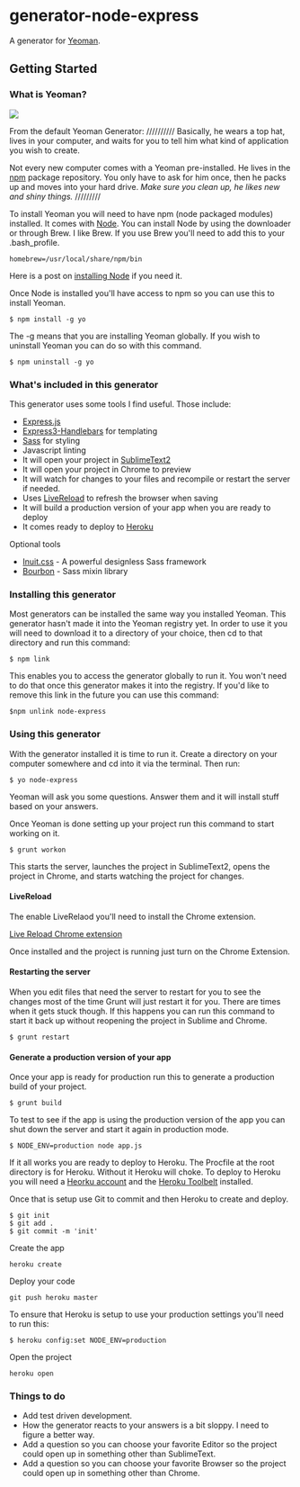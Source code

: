 # generator-node-express

A generator for [Yeoman](http://yeoman.io).


## Getting Started

### What is Yeoman?

![](http://i.imgur.com/JHaAlBJ.png)

From the default Yeoman Generator:
//////////
Basically, he wears a top hat, lives in your computer, and waits for you to tell him what kind of application you wish to create.

Not every new computer comes with a Yeoman pre-installed. He lives in the [npm](https://npmjs.org) package repository. You only have to ask for him once, then he packs up and moves into your hard drive. *Make sure you clean up, he likes new and shiny things.*
/////////

To install Yeoman you will need to have npm (node packaged modules) installed. It comes with <a href="http://nodejs.org/" target="_blank">Node</a>. You can install Node by using the downloader or through Brew. I like Brew. If you use Brew you'll need to add this to your .bash_profile. 

```
homebrew=/usr/local/share/npm/bin
```

Here is a post on <a href="http://www.lukelarsen.com/post/02-installing-node" target="_blank">installing Node</a> if you need it.

Once Node is installed you'll have access to npm so you can use this to install Yeoman.


```
$ npm install -g yo
```

The -g means that you are installing Yeoman globally. If you wish to uninstall Yeoman you can do so with this command.

```
$ npm uninstall -g yo
```

### What's included in this generator

This generator uses some tools I find useful. Those include:

<ul>
    <li><a href="http://expressjs.com/" target="_blank">Express.js</a></li>
    <li><a href="https://github.com/ericf/express3-handlebars" target="_blank">Express3-Handlebars</a> for templating</li>
    <li><a href="http://sass-lang.com/" target="_blank">Sass</a> for styling</li>
    <li>Javascript linting</li>
    <li>It will open your project in <a href="http://www.sublimetext.com/2" target="_blank">SublimeText2</a></li>
    <li>It will open your project in Chrome to preview</li>
    <li>It will watch for changes to your files and recompile or restart the server if needed.</li>
    <li>Uses <a href="https://chrome.google.com/webstore/detail/livereload/jnihajbhpnppcggbcgedagnkighmdlei?hl=en" target="_blank">LiveReload</a> to refresh the browser when saving</li>
    <li>It will build a production version of your app when you are ready to deploy</li>
    <li>It comes ready to deploy to <a href="http://heroku.com" target="_blank">Heroku</a></li>
</ul>

Optional tools
<ul>
    <li><a href="http://inuitcss.com/" target="_blank">Inuit.css</a> - A powerful designless Sass framework</li>
    <li><a href="http://bourbon.io/" target="_blank">Bourbon</a> - Sass mixin library</li>
</ul>

### Installing this generator

Most generators can be installed the same way you installed Yeoman. This generator hasn't made it into the Yeoman registry yet. In order to use it you will need to download it to a directory of your choice, then cd to that directory and run this command:

```
$ npm link
```

This enables you to access the generator globally to run it. You won't need to do that once this generator makes it into the registry. If you'd like to remove this link in the future you can use this command:

```
$npm unlink node-express
```


### Using this generator

With the generator installed it is time to run it. Create a directory on your computer somewhere and cd into it via the terminal. Then run:

```
$ yo node-express
```

Yeoman will ask you some questions. Answer them and it will install stuff based on your answers.

Once Yeoman is done setting up your project run this command to start working on it.

```
$ grunt workon
```

This starts the server, launches the project in SublimeText2, opens the project in Chrome, and starts watching the project for changes.

<h4>LiveReload</h4>

The enable LiveRelaod you'll need to install the Chrome extension.

<a href="https://chrome.google.com/webstore/detail/livereload/jnihajbhpnppcggbcgedagnkighmdlei" target="_blank">Live Reload Chrome extension</a>

Once installed and the project is running just turn on the Chrome Extension.


<h4>Restarting the server</h4>

When you edit files that need the server to restart for you to see the changes most of the time Grunt will just restart it for you. There are times when it gets stuck though. If this happens you can run this command to start it back up without reopening the project in Sublime and Chrome.

```
$ grunt restart
```

<h4>Generate a production version of your app</h4>

Once your app is ready for production run this to generate a production build of your project.

```
$ grunt build
```

To test to see if the app is using the production version of the app you can shut down the server and start it again in production mode.

```
$ NODE_ENV=production node app.js
```

If it all works you are ready to deploy to Heroku. The Procfile at the root directory is for Heroku. Without it Heroku will choke. To deploy to Heroku you will need a <a href="http://heroku.com" target="_blank">Heorku account</a> and the <a href="https://toolbelt.heroku.com/" target="_blank">Heroku Toolbelt</a> installed.

Once that is setup use Git to commit and then Heroku to create and deploy.

```
$ git init
$ git add .
$ git commit -m 'init'
```

Create the app
```
heroku create
```

Deploy your code
```
git push heroku master
```

To ensure that Heroku is setup to use your production settings you'll need to run this:
```
$ heroku config:set NODE_ENV=production
```

Open the project
```
heroku open
```

### Things to do

<ul>
    <li>Add test driven development.</li>
    <li>How the generator reacts to your answers is a bit sloppy. I need to figure a better way.</li>
    <li>Add a question so you can choose your favorite Editor so the project could open up in something other than SublimeText.</li>
    <li>Add a question so you can choose your favorite Browser so the project could open up in something other than Chrome.</li>
</ul>